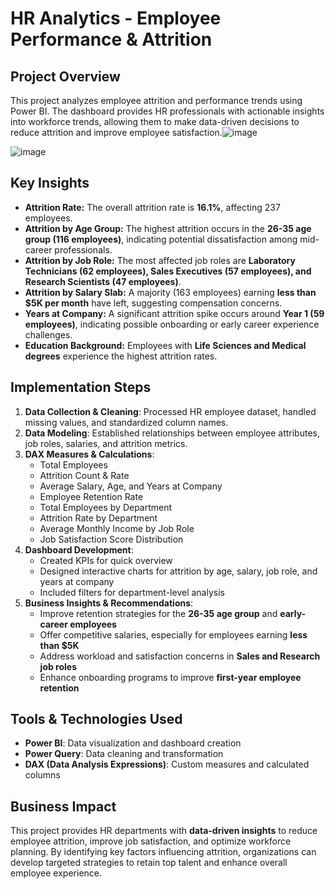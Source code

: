 # HR Analytics - Employee Performance & Attrition

## Project Overview
This project analyzes employee attrition and performance trends using Power BI. The dashboard provides HR professionals with actionable insights into workforce trends, allowing them to make data-driven decisions to reduce attrition and improve employee satisfaction.![image](https://github.com/user-attachments/assets/993533e3-0cdd-49ea-b1e0-b089cdbbe8a3)

![image](https://github.com/user-attachments/assets/ac83f628-1529-4597-a7b3-940ace0df11d)


## Key Insights
- **Attrition Rate:** The overall attrition rate is **16.1%**, affecting 237 employees.
- **Attrition by Age Group:** The highest attrition occurs in the **26-35 age group (116 employees)**, indicating potential dissatisfaction among mid-career professionals.
- **Attrition by Job Role:** The most affected job roles are **Laboratory Technicians (62 employees), Sales Executives (57 employees), and Research Scientists (47 employees)**.
- **Attrition by Salary Slab:** A majority (163 employees) earning **less than $5K per month** have left, suggesting compensation concerns.
- **Years at Company:** A significant attrition spike occurs around **Year 1 (59 employees)**, indicating possible onboarding or early career experience challenges.
- **Education Background:** Employees with **Life Sciences and Medical degrees** experience the highest attrition rates.

## Implementation Steps
1. **Data Collection & Cleaning**: Processed HR employee dataset, handled missing values, and standardized column names.
2. **Data Modeling**: Established relationships between employee attributes, job roles, salaries, and attrition metrics.
3. **DAX Measures & Calculations**:
   - Total Employees
   - Attrition Count & Rate
   - Average Salary, Age, and Years at Company
   - Employee Retention Rate
   - Total Employees by Department
   - Attrition Rate by Department
   - Average Monthly Income by Job Role
   - Job Satisfaction Score Distribution
4. **Dashboard Development**:
   - Created KPIs for quick overview
   - Designed interactive charts for attrition by age, salary, job role, and years at company
   - Included filters for department-level analysis
5. **Business Insights & Recommendations**:
   - Improve retention strategies for the **26-35 age group** and **early-career employees**
   - Offer competitive salaries, especially for employees earning **less than $5K**
   - Address workload and satisfaction concerns in **Sales and Research job roles**
   - Enhance onboarding programs to improve **first-year employee retention**

## Tools & Technologies Used
- **Power BI**: Data visualization and dashboard creation
- **Power Query**: Data cleaning and transformation
- **DAX (Data Analysis Expressions)**: Custom measures and calculated columns

## Business Impact
This project provides HR departments with **data-driven insights** to reduce employee attrition, improve job satisfaction, and optimize workforce planning. By identifying key factors influencing attrition, organizations can develop targeted strategies to retain top talent and enhance overall employee experience.


